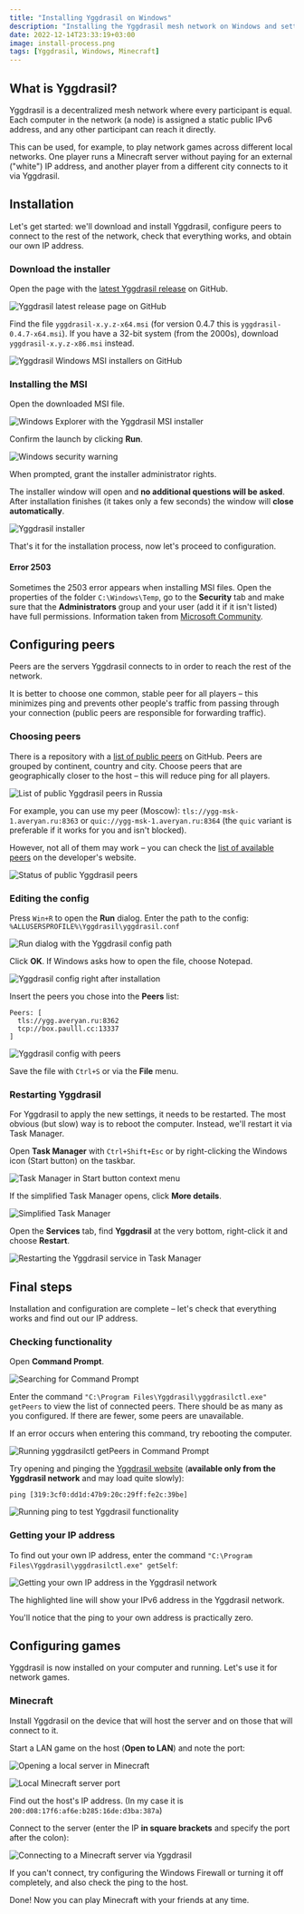 ```yaml
---
title: "Installing Yggdrasil on Windows"
description: "Installing the Yggdrasil mesh network on Windows and setting up LAN games"
date: 2022-12-14T23:33:19+03:00
image: install-process.png
tags: [Yggdrasil, Windows, Minecraft]
---
```


## What is Yggdrasil?

Yggdrasil is a decentralized mesh network where every participant is equal.
Each computer in the network (a node) is assigned a static public IPv6 address,
and any other participant can reach it directly.

This can be used, for example, to play network games across different local
networks. One player runs a Minecraft server without paying for an external
("white") IP address, and another player from a different city connects to it
via Yggdrasil.

## Installation

Let's get started: we'll download and install Yggdrasil, configure peers to
connect to the rest of the network, check that everything works, and obtain our
own IP address.

### Download the installer

Open the page with the [latest Yggdrasil release](https://github.com/yggdrasil-network/yggdrasil-go/releases/latest)
on GitHub.

![Yggdrasil latest release page on GitHub](yggdrasil-releases.png)

Find the file `yggdrasil-x.y.z-x64.msi` (for version 0.4.7 this is
`yggdrasil-0.4.7-x64.msi`). If you have a 32-bit system (from the 2000s),
download `yggdrasil-x.y.z-x86.msi` instead.

![Yggdrasil Windows MSI installers on GitHub](windows-installers.png)

### Installing the MSI

Open the downloaded MSI file.

![Windows Explorer with the Yggdrasil MSI installer](open-yggdrasil-installer.png)

Confirm the launch by clicking **Run**.

![Windows security warning](installer-security-warning.png)

When prompted, grant the installer administrator rights.

The installer window will open and **no additional questions will be asked**.
After installation finishes (it takes only a few seconds) the window will **close automatically**.

![Yggdrasil installer](install-process.png)

That's it for the installation process, now let's proceed to configuration.

#### Error 2503

Sometimes the 2503 error appears when installing MSI files. Open the properties
of the folder `C:\Windows\Temp`, go to the **Security** tab and make sure that
the **Administrators** group and your user (add it if it isn't listed) have
full permissions. Information taken from [Microsoft Community](https://answers.microsoft.com/en-us/windows/forum/all/error-code-2503-2502-when-installing-msi-file/0aa6840f-e625-4075-b1c5-051da100c151).

## Configuring peers

Peers are the servers Yggdrasil connects to in order to reach the rest of the
network.

It is better to choose one common, stable peer for all players – this minimizes
ping and prevents other people's traffic from passing through your connection
(public peers are responsible for forwarding traffic).

### Choosing peers

There is a repository with a [list of public peers](https://github.com/yggdrasil-network/public-peers)
on GitHub. Peers are grouped by continent, country and city. Choose peers that
are geographically closer to the host – this will reduce ping for all players.

![List of public Yggdrasil peers in Russia](public-peers.png)

For example, you can use my peer (Moscow): `tls://ygg-msk-1.averyan.ru:8363` or
`quic://ygg-msk-1.averyan.ru:8364` (the `quic` variant is preferable if it
works for you and isn't blocked).

However, not all of them may work – you can check the [list of available
peers](https://publicpeers.neilalexander.dev/) on the developer's website.

![Status of public Yggdrasil peers](peers-status.png)

### Editing the config

Press `Win+R` to open the **Run** dialog. Enter the path to the config:
`%ALLUSERSPROFILE%\Yggdrasil\yggdrasil.conf`

![Run dialog with the Yggdrasil config path](open-config.png)

Click **OK**. If Windows asks how to open the file, choose Notepad.

![Yggdrasil config right after installation](original-config.png)

Insert the peers you chose into the **Peers** list:

```hjson
Peers: [
  tls://ygg.averyan.ru:8362
  tcp://box.paulll.cc:13337
]
```

![Yggdrasil config with peers](peers-config.png)

Save the file with `Ctrl+S` or via the **File** menu.

### Restarting Yggdrasil

For Yggdrasil to apply the new settings, it needs to be restarted. The most
obvious (but slow) way is to reboot the computer. Instead, we'll restart it via
Task Manager.

Open **Task Manager** with `Ctrl+Shift+Esc` or by right-clicking the Windows
icon (Start button) on the taskbar.

![Task Manager in Start button context menu](open-task-manager.png)

If the simplified Task Manager opens, click **More details**.

![Simplified Task Manager](task-manager-mini.png)

Open the **Services** tab, find **Yggdrasil** at the very bottom, right-click it
and choose **Restart**.

![Restarting the Yggdrasil service in Task Manager](task-manager-restart-yggdrasil.png)

## Final steps

Installation and configuration are complete – let's check that everything works
and find out our IP address.

### Checking functionality

Open **Command Prompt**.

![Searching for Command Prompt](open-cmd.png)

Enter the command `"C:\Program Files\Yggdrasil\yggdrasilctl.exe" getPeers` to
view the list of connected peers. There should be as many as you configured. If
there are fewer, some peers are unavailable.

If an error occurs when entering this command, try rebooting the computer.

![Running yggdrasilctl getPeers in Command Prompt](cmd-getpeers.png)

Try opening and pinging the [Yggdrasil website](http://[319:3cf0:dd1d:47b9:20c:29ff:fe2c:39be]/)
(**available only from the Yggdrasil network** and may load quite slowly):

```shell
ping [319:3cf0:dd1d:47b9:20c:29ff:fe2c:39be]
```

![Running ping to test Yggdrasil functionality](cmd-ping.png)

### Getting your IP address

To find out your own IP address, enter the command `"C:\Program
Files\Yggdrasil\yggdrasilctl.exe" getSelf`:

![Getting your own IP address in the Yggdrasil network](cmd-getself.png)

The highlighted line will show your IPv6 address in the Yggdrasil network.

You'll notice that the ping to your own address is practically zero.

## Configuring games

Yggdrasil is now installed on your computer and running. Let's use it for
network games.

### Minecraft

Install Yggdrasil on the device that will host the server and on those that
will connect to it.

Start a LAN game on the host (**Open to LAN**) and note the port:

![Opening a local server in Minecraft](minecraft-start-lan-game.png)

![Local Minecraft server port](minecraft-server-port.png)

Find out the host's IP address. (In my case it is
`200:d08:17f6:af6e:b285:16de:d3ba:387a`)

Connect to the server (enter the IP **in square brackets** and specify the port
after the colon):

![Connecting to a Minecraft server via Yggdrasil](minecraft-connect.png)

If you can't connect, try configuring the Windows Firewall or turning it off
completely, and also check the ping to the host.

Done! Now you can play Minecraft with your friends at any time.
